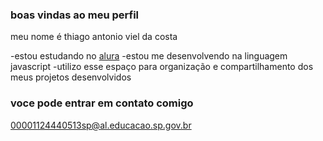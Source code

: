 ### boas vindas ao meu perfil

meu nome é thiago antonio viel da costa

-estou estudando no [alura](https:www.alura.com.br)
-estou me desenvolvendo na linguagem javascript
-utilizo esse espaço para organização e compartilhamento dos meus projetos desenvolvidos

### voce pode entrar em contato comigo

00001124440513sp@al.educacao.sp.gov.br
